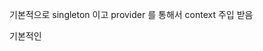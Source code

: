 



기본적으로 singleton 이고 provider 를 통해서 context 주입 받음

기본적인

<!--stackedit_data:
eyJoaXN0b3J5IjpbLTE3OTkyNDE5MF19
-->